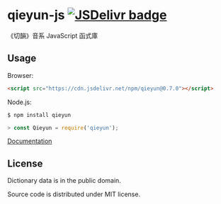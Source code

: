 # qieyun-js [![JSDelivr badge](https://data.jsdelivr.com/v1/package/npm/qieyun/badge)](https://www.jsdelivr.com/package/npm/qieyun)

《切韻》音系 JavaScript 函式庫

## Usage

Browser:

```html
<script src="https://cdn.jsdelivr.net/npm/qieyun@0.7.0"></script>
```

Node.js:

```sh
$ npm install qieyun
```

```javascript
> const Qieyun = require('qieyun');
```

[Documentation](https://nk2028.shn.hk/qieyun-js/)

## License

Dictionary data is in the public domain.

Source code is distributed under MIT license.
